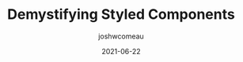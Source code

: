 ---
author: joshwcomeau
date: 2021-06-22
layout: post.njk
tags:
  - article
  - css
  - javascript
  - components
target_url: https://www.joshwcomeau.com/react/demystifying-styled-components/
title: Demystifying Styled Components
---